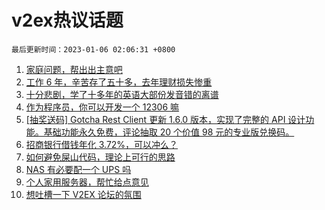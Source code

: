# v2ex热议话题

`最后更新时间：2023-01-06 02:06:31 +0800`

1. [家庭问题，帮出出主意吧](https://www.v2ex.com/t/906669)
1. [工作 6 年，辛苦存了五十多，去年理财损失惨重](https://www.v2ex.com/t/906733)
1. [十分悲剧，学了十多年的英语大部份发音错的离谱](https://www.v2ex.com/t/906722)
1. [作为程序员，你可以开发一个 12306 嘛](https://www.v2ex.com/t/906691)
1. [[抽奖送码] Gotcha Rest Client 更新 1.6.0 版本，实现了完整的 API 设计功能。基础功能永久免费，评论抽取 20 个价值 98 元的专业版兑换码。](https://www.v2ex.com/t/906718)
1. [招商银行借钱年化 3.72%，可以冲么？](https://www.v2ex.com/t/906665)
1. [如何避免屎山代码，理论上可行的思路](https://www.v2ex.com/t/906667)
1. [NAS 有必要配一个 UPS 吗](https://www.v2ex.com/t/906654)
1. [个人家用服务器，帮忙给点意见](https://www.v2ex.com/t/906683)
1. [想吐槽一下 V2EX 论坛的氛围](https://www.v2ex.com/t/906841)

